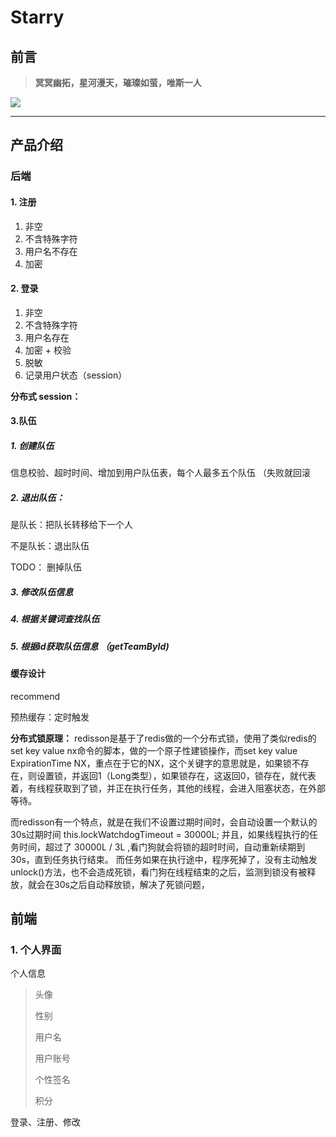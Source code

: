 # Starry

## 前言

> **冥冥幽拓，星河漫天，璀璨如萤，唯斯一人**

![](https://w.wallhaven.cc/full/d6/wallhaven-d6yq3l.jpg)

----

## 产品介绍

### 后端

#### 1. 注册

1. 非空
2. 不含特殊字符
3. 用户名不存在
4. 加密

#### 2. 登录

1. 非空
2. 不含特殊字符
3. 用户名存在
4. 加密 + 校验
5. 脱敏
6. 记录用户状态（session）

**分布式 session：**

#### 3.队伍

##### 1. 创建队伍

信息校验、超时时间、增加到用户队伍表，每个人最多五个队伍  （失败就回滚

##### 2. 退出队伍：

是队长：把队长转移给下一个人

不是队长：退出队伍

TODO： 删掉队伍

##### 3. 修改队伍信息

##### 4. 根据关键词查找队伍

##### 5. 根据id获取队伍信息 （getTeamById)

#### 缓存设计

recommend

预热缓存：定时触发

**分布式锁原理：**
redisson是基于了redis做的一个分布式锁，使用了类似redis的set key value nx命令的脚本，做的一个原子性建锁操作，而set key value ExpirationTime NX，重点在于它的NX，这个关键字的意思就是，如果锁不存在，则设置锁，并返回1（Long类型），如果锁存在，这返回0，锁存在，就代表着，有线程获取到了锁，并正在执行任务，其他的线程，会进入阻塞状态，在外部等待。

而redisson有一个特点，就是在我们不设置过期时间时，会自动设置一个默认的30s过期时间 this.lockWatchdogTimeout = 30000L;
并且，如果线程执行的任务时间，超过了 30000L / 3L ,看门狗就会将锁的超时时间，自动重新续期到30s，直到任务执行结束。
而任务如果在执行途中，程序死掉了，没有主动触发unlock()方法，也不会造成死锁，看门狗在线程结束的之后，监测到锁没有被释放，就会在30s之后自动释放锁，解决了死锁问题，

## 前端

### 1. 个人界面

个人信息

> 头像
>
> 性别
>
> 用户名
>
> 用户账号
>
> 个性签名
>
> 积分
>

登录、注册、修改











